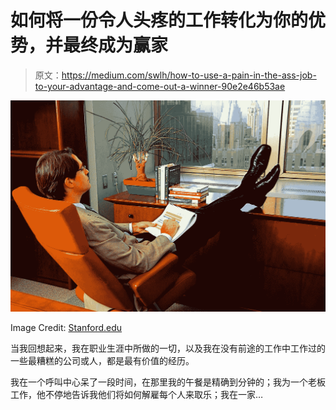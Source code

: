 # 如何将一份令人头疼的工作转化为你的优势，并最终成为赢家

> 原文：<https://medium.com/swlh/how-to-use-a-pain-in-the-ass-job-to-your-advantage-and-come-out-a-winner-90e2e46b53ae>

![](img/bc8769a1d341539972504ae061dd8e77.png)

Image Credit: [Stanford.edu](https://ecorner.stanford.edu/article/the-ways-of-the-good-boss-and-the-bad-boss/)

当我回想起来，我在职业生涯中所做的一切，以及我在没有前途的工作中工作过的一些最糟糕的公司或人，都是最有价值的经历。

我在一个呼叫中心呆了一段时间，在那里我的午餐是精确到分钟的；我为一个老板工作，他不停地告诉我他们将如何解雇每个人来取乐；我在一家…